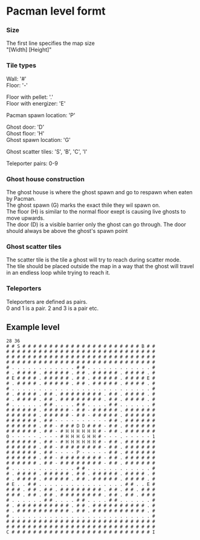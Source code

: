# Pacman level formt

### Size
The first line specifies the map size  
"[Width] [Height]"

### Tile types
Wall: '#'  
Floor: '-'

Floor with pellet: '.'  
Floor with energizer: 'E'

Pacman spawn location: 'P'

Ghost door: 'D'  
Ghost floor: 'H'  
Ghost spawn location: 'G'

Ghost scatter tiles: 'S', 'B', 'C', 'I'

Teleporter pairs: 0-9

### Ghost house construction
The ghost house is where the ghost spawn and go to respawn when eaten by Pacman.  
The ghost spawn (G) marks the exact thile they wil spawn on.  
The floor (H) is similar to the normal floor exept is causing live ghosts to move upwards.  
The door (D) is a visible barrier only the ghost can go through. The door should always be above the ghost's spawn point

### Ghost scatter tiles
The scatter tile is the tile a ghost will try to reach during scatter mode.  
The tile should be placed outside the map in a way that the ghost will travel in an endless loop while trying to reach it.

### Teleporters
Teleporters are defined as pairs.  
0 and 1 is a pair. 2 and 3 is a pair etc.

## Example level
```
28 36
# # S # # # # # # # # # # # # # # # # # # # # # # B # #
# # # # # # # # # # # # # # # # # # # # # # # # # # # #
# # # # # # # # # # # # # # # # # # # # # # # # # # # #
# # # # # # # # # # # # # # # # # # # # # # # # # # # #
# . . . . . . . . . . . . # # . . . . . . . . . . . . #
# . # # # # . # # # # # . # # . # # # # # . # # # # . #
# E # # # # . # # # # # . # # . # # # # # . # # # # E #
# . # # # # . # # # # # . # # . # # # # # . # # # # . #
# . . . . . . . . . . . . . . . . . . . . . . . . . . #
# . # # # # . # # . # # # # # # # # . # # . # # # # . #
# . # # # # . # # . # # # # # # # # . # # . # # # # . #
# . . . . . . # # . . . . # # . . . . # # . . . . . . #
# # # # # # . # # # # # - # # - # # # # # . # # # # # #
# # # # # # . # # # # # - # # - # # # # # . # # # # # #
# # # # # # . # # - - - - - - - - - - # # . # # # # # #
# # # # # # . # # - # # # D D # # # - # # . # # # # # #
# # # # # # . # # - # H H H H H H # - # # . # # # # # #
0 - - - - - . - - - # H H H G H H # - - - . - - - - - 1
# # # # # # . # # - # H H H H H H # - # # . # # # # # #
# # # # # # . # # - # # # # # # # # - # # . # # # # # #
# # # # # # . # # - - - - P - - - - - # # . # # # # # #
# # # # # # . # # - # # # # # # # # - # # . # # # # # #
# # # # # # . # # - # # # # # # # # - # # . # # # # # #
# . . . . . . . . . . . . # # . . . . . . . . . . . . #
# . # # # # . # # # # # . # # . # # # # # . # # # # . #
# . # # # # . # # # # # . # # . # # # # # . # # # # . #
# E . . # # . . . . . . . . . . . . . . . . # # . . E #
# # # . # # . # # . # # # # # # # # . # # . # # . # # #
# # # . # # . # # . # # # # # # # # . # # . # # . # # #
# . . . . . . # # . . . . # # . . . . # # . . . . . . #
# . # # # # # # # # # # . # # . # # # # # # # # # # . #
# . # # # # # # # # # # . # # . # # # # # # # # # # . #
# . . . . . . . . . . . . . . . . . . . . . . . . . . #
# # # # # # # # # # # # # # # # # # # # # # # # # # # #
# # # # # # # # # # # # # # # # # # # # # # # # # # # #
C # # # # # # # # # # # # # # # # # # # # # # # # # # I
```